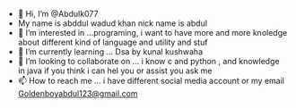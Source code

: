 - 👋 Hi, I’m @Abdulk077
- My name is abddul wadud khan nick name is abdul
- 👀 I’m interested in ...programing, i want to have more and more knoledge about different kind of language and utility and stuf
- 🌱 I’m currently learning ... Dsa by kunal kushwaha 
- 💞️ I’m looking to collaborate on ... i know c and python , and knowledge in java if you think i can hel you or assist you ask me 
- 📫 How to reach me ... i have different social media account or  my email Goldenboyabdul123@gmail.com

<!---
Abdulk077/Abdulk077 is a ✨ special ✨ repository because its `README.md` (this file) appears on your GitHub profile.
You can click the Preview link to take a look at your changes.
--->
